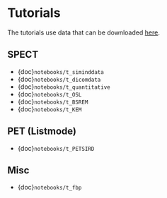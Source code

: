 # Tutorials
The tutorials use data that can be downloaded [here](https://drive.google.com/drive/folders/1dUBC1EbUgEH-Cug-oWIS7Yy_tpAqhe4j?usp=sharing).

## SPECT
* {doc}`notebooks/t_siminddata`
* {doc}`notebooks/t_dicomdata`
* {doc}`notebooks/t_quantitative`
* {doc}`notebooks/t_OSL`
* {doc}`notebooks/t_BSREM`
* {doc}`notebooks/t_KEM`
## PET (Listmode)
* {doc}`notebooks/t_PETSIRD`
## Misc
* {doc}`notebooks/t_fbp`